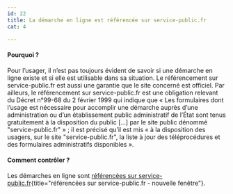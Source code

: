 ```yaml
---
id: 22
title: La démarche en ligne est référencée sur service-public.fr
cat: 4

---
```


#### Pourquoi ?

Pour l’usager, il n’est pas toujours évident de savoir si une démarche en ligne existe et si elle est utilisable dans sa situation. Le référencement sur service-public.fr est aussi une garantie que le site concerné est officiel. Par ailleurs, le référencement sur service-public.fr est une obligation relevant du Décret n°99-68 du 2 février 1999 qui indique que « Les formulaires dont l’usage est nécessaire pour accomplir une démarche auprès d’une administration ou d’un établissement public administratif de l’État sont tenus gratuitement à la disposition du public [...] par le site public dénommé "service-public.fr" » ; il est précisé qu’il est mis « à la disposition des usagers, sur le site "service-public.fr", la liste à jour des téléprocédures et des formulaires administratifs disponibles ».

#### Comment contrôler ?

Les démarches en ligne sont [référencées sur service-public.fr](https://www.service-public.fr/P10015){title="référencées sur service-public.fr - nouvelle fenêtre"}.
